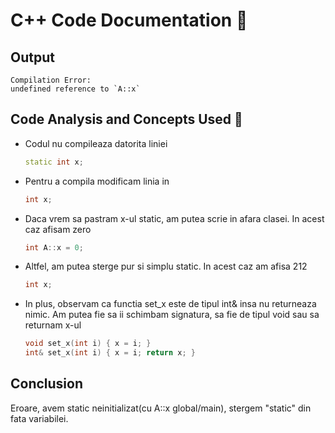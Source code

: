 # C++ Code Documentation 📄

## Output
```
Compilation Error:
undefined reference to `A::x`
```

## Code Analysis and Concepts Used 🧠
- Codul nu compileaza datorita liniei
    ```cpp
    static int x;
    ```
- Pentru a compila modificam linia in 
    ```cpp
    int x;
    ```
- Daca vrem sa pastram x-ul static, am putea scrie in afara clasei. In acest caz afisam zero
    ```cpp
    int A::x = 0;
    ```
- Altfel, am putea sterge pur si simplu static. In acest caz am afisa 212
    ```cpp
    int x;
    ```
- In plus, observam ca functia set_x este de tipul int& insa nu returneaza nimic. Am putea fie sa ii schimbam signatura, sa fie de tipul void sau sa returnam x-ul
    ```cpp
    void set_x(int i) { x = i; }
    int& set_x(int i) { x = i; return x; }
    ```

## Conclusion
Eroare, avem static neinitializat(cu A::x global/main), stergem "static" din fata variabilei.